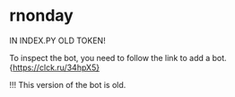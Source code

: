 # rnonday

IN INDEX.PY OLD TOKEN!

To inspect the bot, you need to follow the link to add a bot.
{https://clck.ru/34hpX5}

!!! This version of the bot is old.
